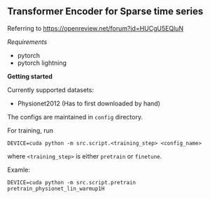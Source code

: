 **Transformer Encoder for Sparse time series**
-

Referring to https://openreview.net/forum?id=HUCgU5EQluN



*Requirements*
- pytorch
- pytorch lightning


**Getting started**


Currently supported datasets:
- Physionet2012 (Has to first downloaded by hand)




The configs are maintained in `config` directory.


For training, run  

    DEVICE=cuda python -m src.script.<training_step> <config_name>

where `<training_step>` is either `pretrain` or `finetune`.


Examle:

    DEVICE=cuda python -m src.script.pretrain pretrain_physionet_lin_warmup1H